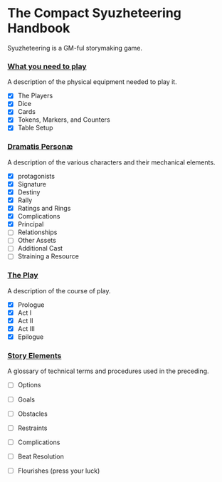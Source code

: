 The Compact Syuzheteering Handbook
===============

Syuzheteering is a GM-ful storymaking game.

### [What you need to play](./what_you_need.md)
A description of the physical equipment needed to play it.
- [X] The Players
- [X] Dice
- [X] Cards
- [X] Tokens, Markers, and Counters
- [X] Table Setup
### [Dramatis Personæ](./dramatis_personae.md)
A description of the various characters and their mechanical elements.
- [X] protagonists
- [X] Signature
- [X] Destiny
- [X] Rally
- [X] Ratings and Rings
- [X] Complications
- [X] Principal
- [ ] Relationships
- [ ] Other Assets
- [ ] Additional Cast
- [ ] Straining a Resource
### [The Play](./the_play.md)
A description of the course of play.
- [X] Prologue
- [X] Act I
- [X] Act II
- [X] Act III
- [X] Epilogue
### [Story Elements](./glossary.md)
A glossary of technical terms and procedures used in the preceding.
- [ ] Options
- [ ] Goals
- [ ] Obstacles
- [ ] Restraints
- [ ] Complications
- [ ] Beat Resolution
- [ ] Flourishes (press your luck)


